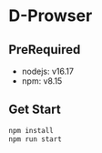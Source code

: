 # D-Prowser

## PreRequired

- nodejs: v16.17
- npm: v8.15

## Get Start

```sh
npm install
npm run start
```